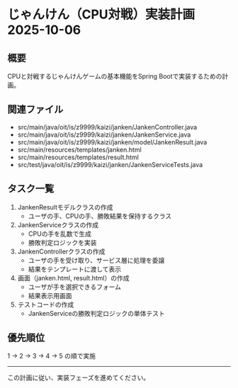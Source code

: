 # じゃんけん（CPU対戦）実装計画 2025-10-06

## 概要
CPUと対戦するじゃんけんゲームの基本機能をSpring Bootで実装するための計画。

## 関連ファイル
- src/main/java/oit/is/z9999/kaizi/janken/JankenController.java
- src/main/java/oit/is/z9999/kaizi/janken/JankenService.java
- src/main/java/oit/is/z9999/kaizi/janken/model/JankenResult.java
- src/main/resources/templates/janken.html
- src/main/resources/templates/result.html
- src/test/java/oit/is/z9999/kaizi/janken/JankenServiceTests.java

## タスク一覧
1. JankenResultモデルクラスの作成
   - ユーザの手、CPUの手、勝敗結果を保持するクラス
2. JankenServiceクラスの作成
   - CPUの手を乱数で生成
   - 勝敗判定ロジックを実装
3. JankenControllerクラスの作成
   - ユーザの手を受け取り、サービス層に処理を委譲
   - 結果をテンプレートに渡して表示
4. 画面（janken.html, result.html）の作成
   - ユーザが手を選択できるフォーム
   - 結果表示用画面
5. テストコードの作成
   - JankenServiceの勝敗判定ロジックの単体テスト

## 優先順位
1 → 2 → 3 → 4 → 5 の順で実施

---

この計画に従い、実装フェーズを進めてください。
